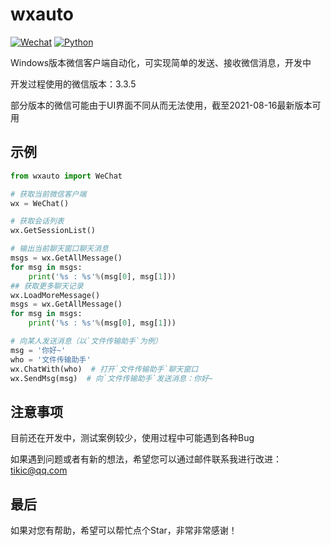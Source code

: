 # wxauto
[![Wechat](https://img.shields.io/badge/%E5%BE%AE%E4%BF%A1-3.3.5-07c160)](https://weixin.qq.com/cgi-bin/readtemplate?ang=zh_CN&t=page/faq/win/335/index&faq=win_335)
[![Python](https://img.shields.io/badge/Python-3.6|3.7|3.8|3.9-blue)](https://www.python.org/)

Windows版本微信客户端自动化，可实现简单的发送、接收微信消息，开发中

开发过程使用的微信版本：3.3.5

部分版本的微信可能由于UI界面不同从而无法使用，截至2021-08-16最新版本可用

## 示例
```python
from wxauto import WeChat

# 获取当前微信客户端
wx = WeChat()

# 获取会话列表
wx.GetSessionList()

# 输出当前聊天窗口聊天消息
msgs = wx.GetAllMessage()
for msg in msgs:
    print('%s : %s'%(msg[0], msg[1]))
## 获取更多聊天记录
wx.LoadMoreMessage()
msgs = wx.GetAllMessage()
for msg in msgs:
    print('%s : %s'%(msg[0], msg[1]))

# 向某人发送消息（以`文件传输助手`为例）
msg = '你好~'
who = '文件传输助手'
wx.ChatWith(who)  # 打开`文件传输助手`聊天窗口
wx.SendMsg(msg)  # 向`文件传输助手`发送消息：你好~
```

## 注意事项
目前还在开发中，测试案例较少，使用过程中可能遇到各种Bug

如果遇到问题或者有新的想法，希望您可以通过邮件联系我进行改进：tikic@qq.com

## 最后
如果对您有帮助，希望可以帮忙点个Star，非常非常感谢！
